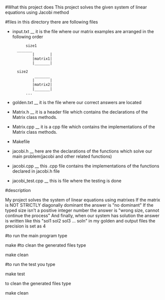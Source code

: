 #What this project does
 This project solves the given system of linear equations using Jacobi method

#files
 in this directory there are following files
* input.txt __ it is the file where our matrix examples are arranged in the following order


	        size1
		_______
               |       |
               |matrix1|
               |_______|
 		
		size2
                _______
               |       |
               |matrix2|
               |_______|
	        ...
	       
	       
* golden.txt __ it is the file where our correct answers are located
* Matrix.h __ it is a header file which contains the declarations of the Matrix class methods.
* Matrix.cpp __  it is a cpp file which contains the implementations of the Matrix class methods.
* Makefile
* jacobi.h __ here are the declarations of the functions which solve our main problem(jacobi and other related functions)
* jacobi.cpp __ this .cpp file contains the implementations of the functions declared in jacobi.h file
* jacobi_test.cpp __ this is file where the testing is done

#description

My project solves the system of linear equations using matrixes
If the matrix is NOT STRICTLY diagonally dominant the answer is "no dominant"
If the typed size isn't a positive integer number the answer is "wrong size, cannot continue the process"
And finally, when our system has solution the answer is written like this   "sol1 sol2 sol3 ... soln"
in my golden and output files the precision is set as 4

#to run the main program type

 make 
#to clean the generated files type

 make clean 

#to run the test you type

 make test
 
to clean the generated files type

 make clean
